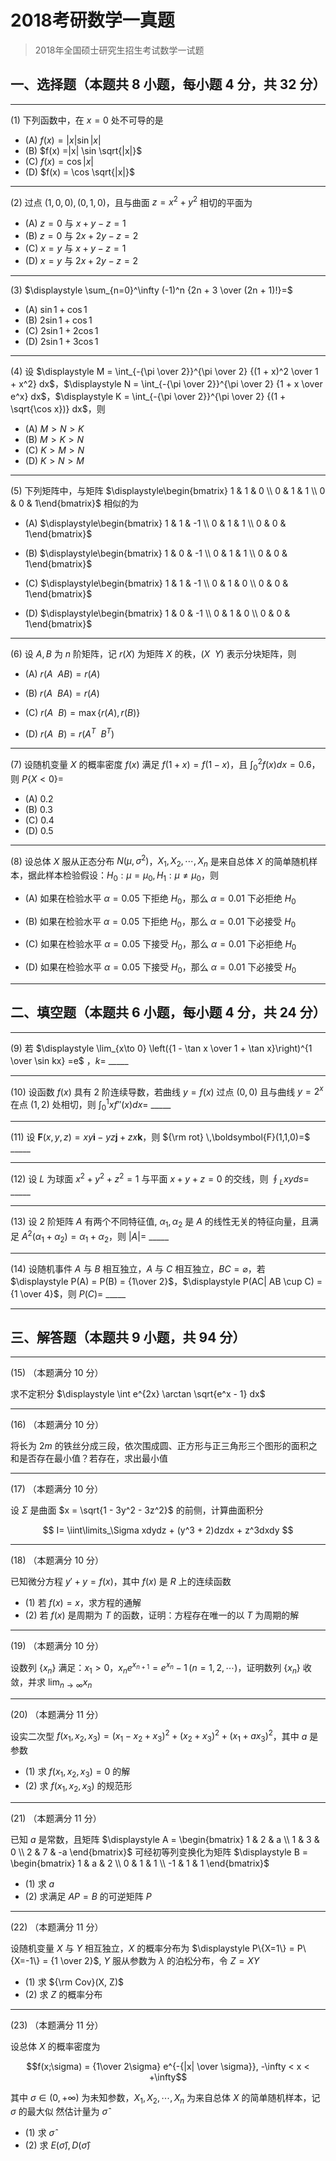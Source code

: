 # 2018考研数学一真题

[annotation]: <id> (91994b8d-b2eb-409a-92bd-c7e5d5e1e041)
[annotation]: <status> (public)
[annotation]: <create_time> (2021-03-07 08:51:38)
[annotation]: <category> (数学理论)
[annotation]: <tags> (考研数学)
[annotation]: <comments> (true)
[annotation]: <topic> (考研数学一真题)
[annotation]: <index> (-2018)
[annotation]: <url> (http://blog.ccyg.studio/article/91994b8d-b2eb-409a-92bd-c7e5d5e1e041)

> 2018年全国硕士研究生招生考试数学一试题

## 一、选择题（本题共 8 小题，每小题 4 分，共 32 分）

---

(1) 下列函数中，在 $x = 0$ 处不可导的是

- (A) $f(x) =|x| \sin |x|$
- (B) $f(x) =|x| \sin \sqrt{|x|}$
- (C) $f(x) = \cos |x|$
- (D) $f(x) = \cos \sqrt{|x|}$

---

(2) 过点 $(1,0,0),(0,1,0)$，且与曲面 $z = x^2 + y^2$ 相切的平面为

- (A) $z = 0$ 与 $x+y-z=1$
- (B) $z = 0$ 与 $2x + 2y - z = 2$
- (C) $x = y$ 与 $x+y-z=1$
- (D) $x = y$ 与 $2x + 2y - z = 2$

---

(3) $\displaystyle \sum_{n=0}^\infty (-1)^n {2n + 3 \over (2n + 1)!}=$

- (A) $\sin 1 + \cos 1$
- (B) $2\sin 1 + \cos 1$
- (C) $2\sin 1 + 2\cos 1$
- (D) $2\sin 1 + 3\cos 1$

---

(4) 设 $\displaystyle M = \int_{-{\pi \over 2}}^{\pi \over 2} {(1 + x)^2 \over 1 + x^2} dx$，$\displaystyle N = \int_{-{\pi \over 2}}^{\pi \over 2} {1 + x \over e^x} dx$，$\displaystyle K = \int_{-{\pi \over 2}}^{\pi \over 2} {(1 + \sqrt{\cos x})} dx$，则

- (A) $M > N > K$
- (B) $M > K > N$
- (C) $K > M > N$
- (D) $K > N > M$

---

(5) 下列矩阵中，与矩阵 $\displaystyle\begin{bmatrix} 1 & 1 & 0 \\ 0 & 1 & 1 \\ 0 & 0 & 1\end{bmatrix}$ 相似的为

- (A) $\displaystyle\begin{bmatrix} 1 & 1 & -1 \\ 0 & 1 & 1 \\ 0 & 0 & 1\end{bmatrix}$

- (B) $\displaystyle\begin{bmatrix} 1 & 0 & -1 \\ 0 & 1 & 1 \\ 0 & 0 & 1\end{bmatrix}$

- (C) $\displaystyle\begin{bmatrix} 1 & 1 & -1 \\ 0 & 1 & 0 \\ 0 & 0 & 1\end{bmatrix}$

- (D) $\displaystyle\begin{bmatrix} 1 & 0 & -1 \\ 0 & 1 & 0 \\ 0 & 0 & 1\end{bmatrix}$

---

(6) 设  $A,B$ 为 $n$ 阶矩阵，记 $r(X)$ 为矩阵 $X$ 的秩，$(X \ \ Y)$ 表示分块矩阵，则

- (A) $r(A \ \ AB) = r(A)$

- (B) $r(A \ \ BA) = r(A)$

- (C) $r(A \ \ B) = \max\{r(A), r(B)\}$

- (D) $r(A \ \ B) = r(A^T \ \ B^T)$

---

(7) 设随机变量 $X$ 的概率密度 $f(x)$ 满足 $f(1 + x) =f(1 - x)$，且 $\displaystyle\int_0^2f(x)dx = 0.6$，则 $P\{X < 0\}=$

- (A) $0.2$
- (B) $0.3$
- (C) $0.4$
- (D) $0.5$

---

(8) 设总体 $X$ 服从正态分布 $N(\mu, \sigma^2)$，$X_1, X_2,\cdots,X_n$ 是来自总体 $X$ 的简单随机样本，据此样本检验假设：$H_0:\mu = \mu_0, H_1:\mu\neq\mu_0$，则

- (A) 如果在检验水平 $\alpha = 0.05$ 下拒绝 $H_0$，那么 $\alpha = 0.01$ 下必拒绝 $H_0$

- (B) 如果在检验水平 $\alpha = 0.05$ 下拒绝 $H_0$，那么 $\alpha = 0.01$ 下必接受 $H_0$

- (C) 如果在检验水平 $\alpha = 0.05$ 下接受 $H_0$，那么 $\alpha = 0.01$ 下必拒绝 $H_0$

- (D) 如果在检验水平 $\alpha = 0.05$ 下接受 $H_0$，那么 $\alpha = 0.01$ 下必接受 $H_0$

---

## 二、填空题（本题共 6 小题，每小题 4 分，共 24 分）

---

(9) 若 $\displaystyle \lim_{x\to 0} \left({1 - \tan x \over 1 + \tan x}\right)^{1 \over \sin kx} =e$ ，$k=$ \_\_\_\_\_

---

(10) 设函数 $f(x)$ 具有 $2$ 阶连续导数，若曲线 $y=f(x)$ 过点 $(0, 0)$ 且与曲线 $y = 2^x$ 在点 $(1,2)$ 处相切，则 $\displaystyle\int_0^1 xf''(x)dx=$ \_\_\_\_\_

---

(11) 设 $\boldsymbol{F}(x, y, z) = xy\boldsymbol{i} - yz\boldsymbol{j} + zx\boldsymbol{k}$，则 ${\rm rot} \,\boldsymbol{F}(1,1,0)=$ \_\_\_\_\_

---

(12) 设 $L$ 为球面 $x^2+ y^2+ z^2= 1$ 与平面 $x+y+z=0$ 的交线，则 $\displaystyle\oint_L xyds =$ \_\_\_\_\_

---

(13) 设 $2$ 阶矩阵 $A$ 有两个不同特征值, $\alpha_1, \alpha_2$ 是 $A$ 的线性无关的特征向量，且满足 $A^2(\alpha_1 + \alpha_2) = \alpha_1 + \alpha_2$，则 $|A| =$ \_\_\_\_\_

---

(14) 设随机事件 $A$ 与 $B$ 相互独立，$A$ 与 $C$ 相互独立，$BC= \varnothing$，若 $\displaystyle P(A) = P(B) = {1\over 2}$，$\displaystyle P(AC| AB \cup C) = {1 \over 4}$，则 $P(C) =$ \_\_\_\_\_

---

## 三、解答题（本题共 9 小题，共 94 分）

---

(15) （本题满分 10 分）

求不定积分 $\displaystyle \int e^{2x} \arctan \sqrt{e^x - 1} dx$

---

(16) （本题满分 10 分）

将长为 $2m$ 的铁丝分成三段，依次围成圆、正方形与正三角形三个图形的面积之和是否存在最小值？若存在，求出最小值

---

(17) （本题满分 10 分）

设 $\Sigma$ 是曲面 $x = \sqrt{1 - 3y^2 - 3z^2}$ 的前侧，计算曲面积分

$$
I= \iint\limits_\Sigma xdydz + (y^3 + 2)dzdx + z^3dxdy
$$

---

(18) （本题满分 10 分）

已知微分方程 $y'+ y = f(x)$，其中 $f(x)$ 是 $R$ 上的连续函数

- (1) 若 $f(x) = x$，求方程的通解
- (2) 若 $f(x)$ 是周期为 $T$ 的函数，证明：方程存在唯一的以 $T$ 为周期的解
---

(19) （本题满分 10 分）

设数列 $\{x_n\}$ 满足：$x_1 > 0$，$x_ne^{x_{n + 1}} = e^{x_n} - 1 \, (n = 1,2,\cdots)$，证明数列 $\{x_n\}$ 收敛，并求 $\displaystyle\lim_{n\to \infty} x_n$

---

(20) （本题满分 11 分）

设实二次型 $f(x_1,x_2,x_3) = (x_1 - x_2 + x_3)^2 + (x_2 + x_3)^2 + (x_1 + ax_3)^2$，其中 $a$ 是参数

- (1) 求 $f(x_1,x_2,x_3) = 0$ 的解
- (2) 求 $f(x_1,x_2,x_3)$ 的规范形

---

(21) （本题满分 11 分）

已知 $a$ 是常数，且矩阵 $\displaystyle A = \begin{bmatrix} 1 & 2 & a \\ 1 & 3 & 0 \\ 2 & 7 & -a \end{bmatrix}$ 可经初等列变换化为矩阵 $\displaystyle B = \begin{bmatrix} 1 & a & 2 \\ 0 & 1 & 1 \\ -1 & 1 & 1 \end{bmatrix}$

- (1) 求 $a$
- (2) 求满足 $AP= B$ 的可逆矩阵 $P$

---

(22) （本题满分 11 分）

设随机变量 $X$ 与 $Y$ 相互独立，$X$ 的概率分布为 $\displaystyle P\{X=1\} = P\{X=-1\} = {1 \over 2}$, $Y$ 服从参数为 $\lambda$ 的泊松分布，令 $Z = XY$

- (1) 求 ${\rm Cov}(X, Z)$
- (2) 求 $Z$ 的概率分布

---

(23) （本题满分 11 分）

设总体 $X$ 的概率密度为

$$f(x;\sigma) = {1\over 2\sigma} e^{-{|x| \over \sigma}}, -\infty < x < +\infty$$

其中 $\sigma \in (0, +\infty)$ 为未知参数，$X_1, X_2, \cdots, X_n$ 为来自总体 $X$ 的简单随机样本，记 $\sigma$ 的最大似
然估计量为 $\hat{\sigma}$

- (1) 求 $\hat{\sigma}$
- (2) 求 $E(\hat{\sigma}),D(\hat{\sigma})$
